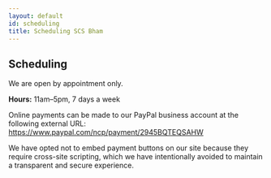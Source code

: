 ```yaml
---
layout: default
id: scheduling
title: Scheduling SCS Bham
---
```

<h2>Scheduling</h2>

<p>We are open by appointment only.</p>

<p><strong>Hours:</strong> 11am–5pm, 7 days a week</p>

<p>
Online payments can be made to our PayPal business account at the following external URL:
<a href="https://www.paypal.com/ncp/payment/2945BQTEQSAHW" target="_blank" rel="noopener">
  https://www.paypal.com/ncp/payment/2945BQTEQSAHW
</a>
</p>

<p>
We have opted not to embed payment buttons on our site because they require cross-site scripting, which we have intentionally avoided to maintain a transparent and secure experience.
</p>

